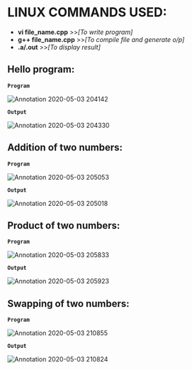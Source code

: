 # LINUX COMMANDS USED:
* **vi file_name.cpp** >>*[To write program]*
* **g++ file_name.cpp** >>*[To compile file and generate o/p]*
* **.a/.out** >>*[To display result]*





## Hello program:

**`Program`**

![Annotation 2020-05-03 204142](https://user-images.githubusercontent.com/61384105/80920063-09a4fe80-8d8b-11ea-82b5-48677827fdc0.png)


**`Output`**

![Annotation 2020-05-03 204330](https://user-images.githubusercontent.com/61384105/80920158-9cde3400-8d8b-11ea-9734-59d404690f45.png)


## Addition of two numbers:

**`Program`**

![Annotation 2020-05-03 205053](https://user-images.githubusercontent.com/61384105/80920139-7a4c1b00-8d8b-11ea-8871-29935fc1ba0f.png)


**`Output`**

![Annotation 2020-05-03 205018](https://user-images.githubusercontent.com/61384105/80920123-5ee11000-8d8b-11ea-8839-072ee9b0c83b.png)

## Product of two numbers:

**`Program`**

![Annotation 2020-05-03 205833](https://user-images.githubusercontent.com/61384105/80920179-c0a17a00-8d8b-11ea-86fa-58f94d89b7de.png)


**`Output`**

![Annotation 2020-05-03 205923](https://user-images.githubusercontent.com/61384105/80920186-c6975b00-8d8b-11ea-8b56-93212e676057.png)

## Swapping of two numbers:

**`Program`**

![Annotation 2020-05-03 210855](https://user-images.githubusercontent.com/61384105/80920198-d747d100-8d8b-11ea-8801-756d279b773c.png)


**`Output`**

![Annotation 2020-05-03 210824](https://user-images.githubusercontent.com/61384105/80920193-d0b95980-8d8b-11ea-99a5-37529b0b2f16.png)
